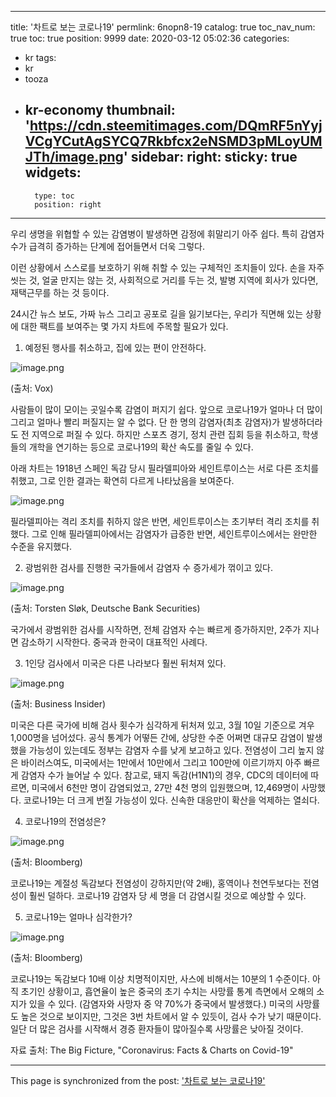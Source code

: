 
---
title: '차트로 보는 코로나19'
permlink: 6nopn8-19
catalog: true
toc_nav_num: true
toc: true
position: 9999
date: 2020-03-12 05:02:36
categories:
- kr
tags:
- kr
- tooza
- kr-economy
thumbnail: 'https://cdn.steemitimages.com/DQmRF5nYyjVCgYCutAgSYCQ7Rkbfcx2eNSMD3pMLoyUMJTh/image.png'
sidebar:
    right:
        sticky: true
widgets:
    -
        type: toc
        position: right
---


우리 생명을 위협할 수 있는 감염병이 발생하면 감정에 휘말리기 아주 쉽다. 특히 감염자 수가 급격히 증가하는 단계에 접어들면서 더욱 그렇다.


이런 상황에서 스스로를 보호하기 위해 취할 수 있는 구체적인 조치들이 있다. 손을 자주 씻는 것, 얼굴 만지는 않는 것, 사회적으로 거리를 두는 것, 발병 지역에 회사가 있다면, 재택근무를 하는 것 등이다.


24시간 뉴스 보도, 가짜 뉴스 그리고 공포로 길을 잃기보다는, 우리가 직면해 있는 상황에 대한 팩트를 보여주는 몇 가지 차트에 주목할 필요가 있다.


1. 예정된 행사를 취소하고, 집에 있는 편이 안전하다.



![image.png](https://cdn.steemitimages.com/DQmRF5nYyjVCgYCutAgSYCQ7Rkbfcx2eNSMD3pMLoyUMJTh/image.png)



(출처: Vox)


사람들이 많이 모이는 곳일수록 감염이 퍼지기 쉽다. 앞으로 코로나19가 얼마나 더 많이 그리고 얼마나 빨리 퍼질지는 알 수 없다. 단 한 명의 감염자(최초 감염자)가 발생하더라도 전 지역으로 퍼질 수 있다. 하지만 스포츠 경기, 정치 관련 집회 등을 취소하고, 학생들의 개학을 연기하는 등으로 코로나19의 확산 속도를 줄일 수 있다.


아래 차트는 1918년 스페인 독감 당시 필라델피아와 세인트루이스는 서로 다른 조치를 취했고, 그로 인한 결과는 확연히 다르게 나타났음을 보여준다.



![image.png](https://cdn.steemitimages.com/DQmUqJdkfRmDSKUDzqZiFkoaKKXvSCiyvPo8fkbwtPUipzU/image.png)



필라델피아는 격리 조치를 취하지 않은 반면, 세인트루이스는 초기부터 격리 조치를 취했다. 그로 인해 필라델피아에서는 감염자가 급증한 반면, 세인트루이스에서는 완만한 수준을 유지했다.


2. 광범위한 검사를 진행한 국가들에서 감염자 수 증가세가 꺾이고 있다.


![image.png](https://cdn.steemitimages.com/DQmcSpMuZwNUcaujfX1ogshaiqyAgg7sN9JGctSu9UCyV57/image.png)



(출처: Torsten Sløk, Deutsche Bank Securities)


국가에서 광범위한 검사를 시작하면, 전체 감염자 수는 빠르게 증가하지만, 2주가 지나면 감소하기 시작한다. 중국과 한국이 대표적인 사례다.


3. 1인당 검사에서 미국은 다른 나라보다 훨씬 뒤처져 있다.



![image.png](https://cdn.steemitimages.com/DQmSN7opg5KmdChg15rpLQgPuorkywwZumNx2SDp9kBfwzy/image.png)



(출처: Business Insider)


미국은 다른 국가에 비해 검사 횟수가 심각하게 뒤처져 있고, 3월 10일 기준으로 겨우 1,000명을 넘어섰다. 공식 통계가 어떻든 간에, 상당한 수준 어쩌면 대규모 감염이 발생했을 가능성이 있는데도 정부는 감염자 수를 낮게 보고하고 있다. 전염성이 그리 높지 않은 바이러스여도, 미국에서는 1만에서 10만에서 그리고 100만에 이르기까지 아주 빠르게 감염자 수가 늘어날 수 있다. 참고로, 돼지 독감(H1N1)의 경우, CDC의 데이터에 따르면, 미국에서 6천만 명이 감염되었고, 27만 4천 명의 입원했으며, 12,469명이 사망했다. 코로나19는 더 크게 번질 가능성이 있다. 신속한 대응만이 확산을 억제하는 열쇠다.


4. 코로나19의 전염성은?



![image.png](https://cdn.steemitimages.com/DQmNjjdz5xWgXyu3q8VBGKZxHguoFALkkX1BKurUNGSGDNA/image.png)


(출처: Bloomberg)


코로나19는 계절성 독감보다 전염성이 강하지만(약 2배), 홍역이나 천연두보다는 전염성이 훨씬 덜하다. 코로나19 감염자 당 세 명을 더 감염시킬 것으로 예상할 수 있다.


5. 코로나19는 얼마나 심각한가?



![image.png](https://cdn.steemitimages.com/DQmW2RwzpoVmrkSNPF4Md2zquRfyidmaRVqdSSSjyAm7bbd/image.png)



(출처: Bloomberg)


코로나19는 독감보다 10배 이상 치명적이지만, 사스에 비해서는 10분의 1 수준이다. 아직 초기인 상황이고, 흡연율이 높은 중국의 초기 수치는 사망률 통계 측면에서 오해의 소지가 있을 수 있다. (감염자와 사망자 중 약 70%가 중국에서 발생했다.) 미국의 사망률도 높은 것으로 보이지만, 그것은 3번 차트에서 알 수 있듯이, 검사 수가 낮기 때문이다. 일단 더 많은 검사를 시작해서 경증 환자들이 많아질수록 사망률은 낮아질 것이다.


자료 출처: The Big Ficture, "Coronavirus: Facts & Charts on Covid-19"

- - -

This page is synchronized from the post: ['차트로 보는 코로나19'](https://steemit.com/@pius.pius/6nopn8-19)
